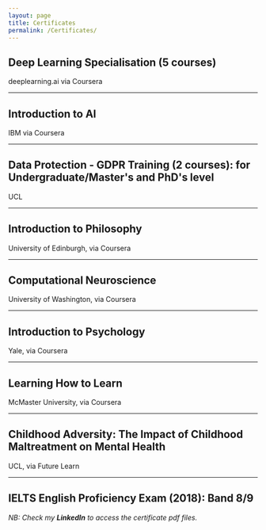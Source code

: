 ```yaml
---
layout: page
title: Certificates
permalink: /Certificates/
---
```




## Deep Learning Specialisation (5 courses) 

deeplearning.ai via Coursera

---


## Introduction to AI

IBM via Coursera

---

## Data Protection - GDPR Training (2 courses): for Undergraduate/Master's and PhD's level 

UCL

---

## Introduction to Philosophy

University of Edinburgh, via Coursera

---

## Computational Neuroscience

University of Washington, via Coursera

---

## Introduction to Psychology

Yale, via Coursera

---


## Learning How to Learn

McMaster University, via Coursera

---


## Childhood Adversity: The Impact of Childhood Maltreatment on Mental Health

UCL, via Future Learn

---


## IELTS English Proficiency Exam (2018): Band 8/9



*NB: Check my **LinkedIn** to access the certificate pdf files.*
